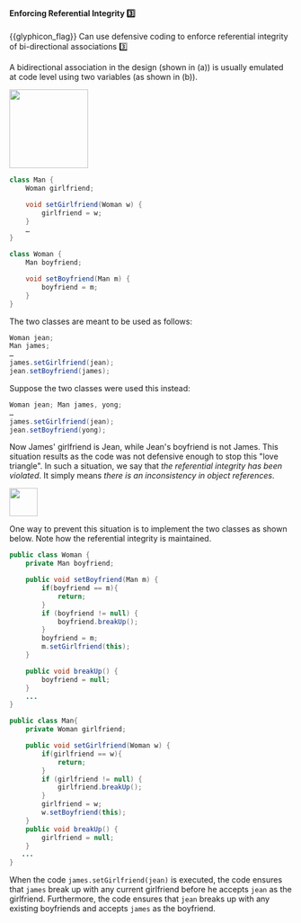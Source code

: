 <div id="title">

#### Enforcing Referential Integrity :three:

</div>

<span id="prereqs"><dynamic-panel src="../what/unit-inElsewhere-asFlat.md" boilerplate header="%%{{glyphicon_education}} Implementation → Error Handling → Defensive Programming → What%%" /></span>

<span id="outcomes">{{glyphicon_flag}} Can use defensive coding to enforce referential integrity of bi-directional associations :three:</span>

<div id="body">

A bidirectional association in the design (shown in (a)) is usually emulated at code level using two variables (as shown in (b)).


<img src="{{baseUrl}}/errorHandling/defensiveProgramming/referentialIntegrity/images/manWoman.png" height="140" />
<p/>

```java
class Man {
    Woman girlfriend;

    void setGirlfriend(Woman w) {
        girlfriend = w;
    }
    …
}
```

```java
class Woman {
    Man boyfriend;

    void setBoyfriend(Man m) {
        boyfriend = m;
    }
}
```

The two classes are meant to be used as follows: 

```java
Woman jean;
Man james;
…
james.setGirlfriend(jean);
jean.setBoyfriend(james);
```
Suppose the two classes were used this instead: 

```java
Woman jean; Man james, yong;
…
james.setGirlfriend(jean);  
jean.setBoyfriend(yong);  
```

Now James' girlfriend is Jean, while Jean's boyfriend is not James. This situation results as the code was not defensive enough to stop this "love triangle". In such a situation, we say that _the referential integrity has been violated_. It simply means _there is an inconsistency in object references_.

<img src="{{baseUrl}}/errorHandling/defensiveProgramming/referentialIntegrity/images/woman.png" height="50" />
<p/>

One way to prevent this situation is to implement the two classes as shown below. Note how the referential integrity is maintained.

```java
public class Woman {
    private Man boyfriend;

    public void setBoyfriend(Man m) {
        if(boyfriend == m){
            return;
        }
        if (boyfriend != null) {
            boyfriend.breakUp();
        }
        boyfriend = m;
        m.setGirlfriend(this);
    }

    public void breakUp() {
        boyfriend = null;
    }   
    ...
}
```

```java
public class Man{
    private Woman girlfriend;

    public void setGirlfriend(Woman w) {
        if(girlfriend == w){
            return;
        }
        if (girlfriend != null) {
            girlfriend.breakUp();
        }
        girlfriend = w;
        w.setBoyfriend(this);
    }
    public void breakUp() {
        girlfriend = null;
    }  
   ...
}
```

When the code `james.setGirlfriend(jean)` is executed, the code ensures that `james` break up with any current girlfriend before he accepts `jean` as the girlfriend. Furthermore, the code ensures that `jean` breaks up with any existing boyfriends and accepts `james` as the boyfriend.

</div>

<div id="extras">

<include src="exercises.md" />

</div>
